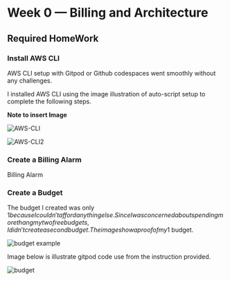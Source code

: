 # Week 0 — Billing and Architecture

## Required HomeWork 

### Install AWS CLI 

AWS CLI setup with Gitpod or Github codespaces went smoothly without any challenges.

I installed AWS CLI using the image illustration of auto-script setup to complete the following steps. 

**Note to insert Image**

![AWS-CLI](https://user-images.githubusercontent.com/66971472/219871563-da035bf6-f94e-4cf1-a365-45d1c6642418.png)

![AWS-CLI2](https://user-images.githubusercontent.com/66971472/219871805-b3aa2706-80b6-4ded-82e1-dcfb902a0716.png)

### Create a Billing Alarm
Billing Alarm 



### Create a Budget
The budget I created was only $1 because I couldn't afford anything else. S ince I was concerned about spendingmore thang my two free budgets, I didn't create a second budget.
The image show a proof of my 1$ budget.

![budget example](https://user-images.githubusercontent.com/66971472/219873039-95844276-447a-4bdc-ae08-20acd133bcad.png)

Image below is illustrate gitpod code use from the instruction provided.

![budget](https://user-images.githubusercontent.com/66971472/219873114-a8d6bede-654b-4d76-807f-2563946d470d.png)

